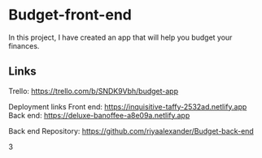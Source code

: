 # Budget-front-end

In this project, I have created an app that will help you budget your finances.

## Links
Trello: https://trello.com/b/SNDK9Vbh/budget-app

Deployment links
Front end: https://inquisitive-taffy-2532ad.netlify.app
Back end: https://deluxe-banoffee-a8e09a.netlify.app

Back end Repository: https://github.com/riyaalexander/Budget-back-end

3